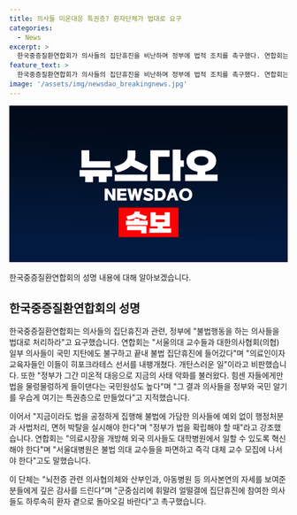 ```yaml
---
title: 의사들 미온대응 특권층? 환자단체가 법대로 요구
categories:
  - News
excerpt: >
  한국중증질환연합회가 의사들의 집단휴진을 비난하며 정부에 법적 조치를 촉구했다. 연합회는 의료인들의 행동을 비난하고, 불법 집단휴진에 대한 행정처분과 사법처리를 요구했으며, 서울대병원을 비롯한 의료계의 혁신과 외국 의사들의 채용을 촉구했다. 또한, 불법 행위를 하지 않은 의료인들에게는 감사의 인사를 전하고, 환자 곁으로 돌아오도록 촉구했다.
feature_text: >
  한국중증질환연합회가 의사들의 집단휴진을 비난하며 정부에 법적 조치를 촉구했다. 연합회는 의료인들의 행동을 비난하고, 불법 집단휴진에 대한 행정처분과 사법처리를 요구했으며, 서울대병원을 비롯한 의료계의 혁신과 외국 의사들의 채용을 촉구했다. 또한, 불법 행위를 하지 않은 의료인들에게는 감사의 인사를 전하고, 환자 곁으로 돌아오도록 촉구했다.
image: '/assets/img/newsdao_breakingnews.jpg'
---
```


<p><img src="/assets/img/newsdao_breakingnews.jpg" alt="firstkoreanews 속보" /></p>

<p>한국중증질환연합회의 성명 내용에 대해 알아보겠습니다.</p>

<h2 data-ke-size="size26">한국중증질환연합회의 성명</h2>

<p>한국중증질환연합회는 의사들의 집단휴진과 관련, 정부에 "불법행동을 하는 의사들을 법대로 처리하라"고 요구했습니다. 연합회는 "서울의대 교수들과 대한의사협회(의협) 일부 의사들이 국민 지탄에도 불구하고 끝내 불법 집단휴진에 들어갔다"며 "의료인이자 교육자들인 이들이 히포크라테스 선서를 내팽개쳤다. 개탄스러운 일"이라고 비판했습니다. 또한 "정부가 그간 미온적 대응으로 지금의 사태 악화를 불러왔다. 힘센 자들에게만 법을 물렁물렁하게 들이댄다는 국민원성도 높다"며 "그 결과 의사들을 정부와 국민 알기를 우습게 여기는 특권층으로 만들었다"고 지적했습니다.</p>

<p>이어서 "지금이라도 법을 공정하게 집행해 불법에 가담한 의사들에 예외 없이 행정처분과 사법처리, 면허 박탈을 실시해야 한다"며 "정부가 법을 확립해야 할 때"라고 강조했습니다. 연합회는 "의료시장을 개방해 외국 의사들도 대학병원에서 일할 수 있도록 혁신해야 한다"며 "서울대병원은 불법 의대 교수들을 파면하고 즉각 대체 교수 모집에 나서야 한다"고도 말했습니다.</p>

<p>이 단체는 "뇌전증 관련 의사협의체와 산부인과, 아동병원 등 의사본연의 자세를 보여준 분들에게 깊은 감사를 드린다"며 "군중심리에 휘말려 얼떨결에 집단휴진에 참여한 의사들도 하루속히 환자 곁으로 돌아오길 바란다"고 촉구했습니다.</p>

<p data-ke-size="size16">&nbsp;</p>

